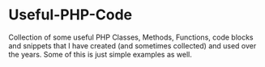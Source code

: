 # Useful-PHP-Code
Collection of some useful PHP Classes, Methods, Functions, code blocks and snippets that I have created (and sometimes collected) and used over the years.
Some of this is just simple examples as well.

